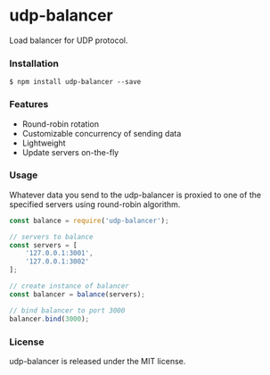 # udp-balancer

Load balancer for UDP protocol.


### Installation

```
$ npm install udp-balancer --save
```


### Features

- Round-robin rotation
- Customizable concurrency of sending data
- Lightweight
- Update servers on-the-fly



### Usage

Whatever data you send to the udp-balancer is proxied to one of the specified servers using round-robin algorithm.

```javascript
const balance = require('udp-balancer');

// servers to balance
const servers = [
	'127.0.0.1:3001',
	'127.0.0.1:3002'
];

// create instance of balancer
const balancer = balance(servers);

// bind balancer to port 3000
balancer.bind(3000);
```


### License

udp-balancer is released under the MIT license.
